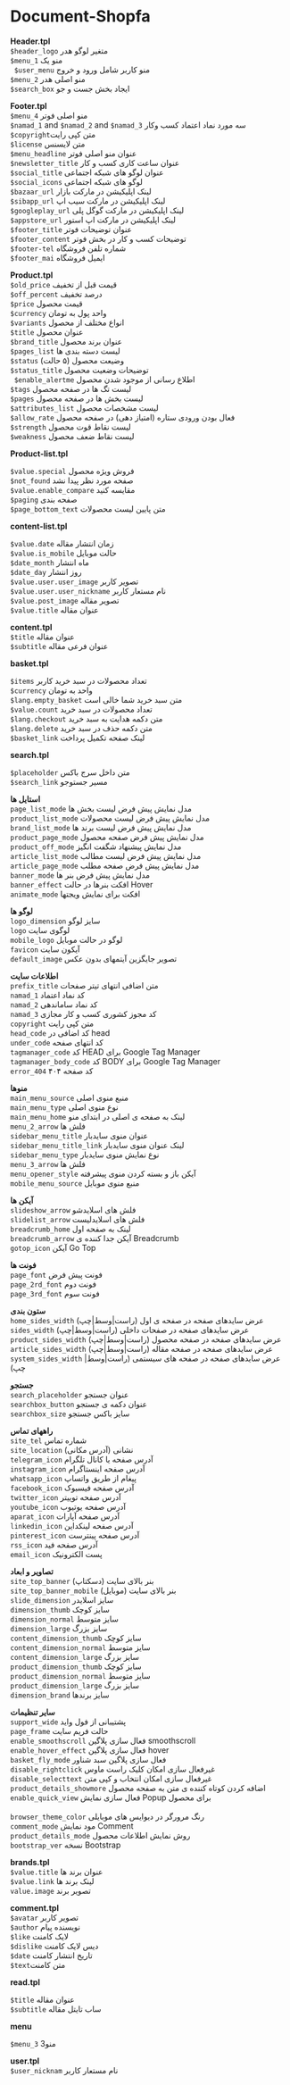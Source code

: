 # Document-Shopfa
**Header.tpl** <br>
`$header_logo` متغیر لوگو هدر <br>
`$menu_1` منو یک <br>
` $user_menu`  منو کاربر شامل ورود و خروج <br>
‍‍`$menu_2` منو اصلی هدر <br>
`$search_box‍‍` ایجاد بخش جست و جو <br>

**Footer.tpl** <br>
` $menu_4 ` منو اصلی فوتر <br>
 `$namad_1` and `$namad_2` and `$namad_3` سه مورد نماد اعتماد کسب وکار
<br>
 `$copyright`متن کپی رایت<br>
  ‍`$license` متن لایسنس
<br>
`$menu_headline` عنوان منو اصلی فوتر
<br>
`$newsletter_title` عنوان ساعت کاری کسب و کار
<br>
`$social_title` عنوان لوگو های شبکه اجتماعی
<br>
`$social_icons` لوگو های شبکه اجتماعی
<br>
`$bazaar_url` لینک اپلیکیشن در مارکت بازار
<br>
`$sibapp_url` لینک اپلیکیشن در مارکت سیب اپ
<br>
‍`$googleplay_url` لینک اپلیکیشن در مارکت گوگل پلی
<br>
`$appstore_url` لینک اپلیکیشن در مارکت اپ استور
<br>
`$footer_title` عنوان توضیحات فوتر
<br>
`$footer_content` توضیحات کسب و کار در بخش فوتر
<br>
`$footer-tel` شماره تلفن فروشگاه 
<br>
`$footer_mai` ایمیل فروشگاه 

**Product.tpl** <br>
`$old_price` قیمت قبل از تخفیف
<br>
`$off_percent` درصد تخفیف
<br>
`$price` قیمت محصول 
<br>
`$currency` واحد پول به تومان
<br>
‍‍‍‍`$variants` انواع مختلف از محصول
<br>
`$title` عنوان محصول 
<br>
`$brand_title` عنوان برند محصول
<br>
`$pages_list` لیست دسته بندی ها 
<br>
`$status` وضیعت محصول (۵ حالت)
‍‍‍<br>
`$status_title` توضیحات وضعیت محصول
<br>
` $enable_alertme` اطلاع رسانی از موجود شدن محصول
<br>
`$tags` لیست تگ ها در صفحه محصول
<br>
`$pages` لیست بخش ها در صفحه محصول
<br>
`$attributes_list` لیست مشخصات محصول 
<br>
`$allow_rate`  فعال بودن ورودی ستاره (امتیاز دهی) در صفحه محصول
<br>
`$strength` لیست نقاط قوت محصول
<br>
`$weakness`‍‍ لیست نقاط ضعف محصول
<br>


**Product-list.tpl**


`$value.special` فروش ویژه محصول
<br>
`$not_found` صفحه مورد نظر پیدا نشد
<br>
`$value.enable_compare` مقایسه کنید 
<br>
`$paging` صفحه بندی 
<br>
`$page_bottom_text` متن پایین لیست محصولات


**content-list.tpl**


`$value.date` زمان انتشار مقاله
<br>
`$value.is_mobile` حالت موبایل
<br>
`$date_month`  ماه انتشار
‍‍ <br>
   `$date_day` روز انتشار
‍‍‍‍‍‍‍‍ <br>
`$value.user.user_image` تصویر کاربر
<br>
`$value.user.user_nickname` نام مستعار کاربر 
<br>
`$value.post_image` تصویر مقاله 
<br>
`$value.title` عنوان مقاله 

**content.tpl**
<br>
`$title` عنوان مقاله
<br>
`$subtitle` عنوان فرعی مقاله

**basket.tpl**


`$items` تعداد محصولات در سبد خرید کاربر
<br>
`$currency` واحد به تومان
<br>
`$lang.empty_basket` متن سبد خرید شما خالی است
<br>
‍‍`$value.count` تعداد محصولات در سبد خرید
<br>
`$lang.checkout` متن دکمه هدایت به سبد خرید 
<br>
`$lang.delete` متن دکمه حذف در سبد خرید 
<br>
`$basket_link` لینک صفحه تکمیل پرداخت

 **search.tpl**
 
 `$placeholder` متن داخل سرج باکس 
 <br>
 `$search_link`  مسیر جستوجو
 ‍‍‍‍‍‍<br>

**استایل ها**
<br>
`page_list_mode`  مدل نمایش پیش فرض لیست بخش ها
<br>
`product_list_mode`  مدل نمایش پیش فرض لیست محصولات
<br>
`brand_list_mode`  مدل نمایش پیش فرض لیست برند ها
<br>
`product_page_mode`  مدل نمایش پیش فرض صفحه محصول
<br>
`product_off_mode`  مدل نمایش پیشنهاد شگفت انگیز
<br>
`article_list_mode`  مدل نمایش پیش فرض لیست مطالب
<br>
`article_page_mode`  مدل نمایش پیش فرض صفحه مطلب
<br>
`banner_mode`  مدل نمایش پیش فرض بنر ها
<br>
`banner_effect`  افکت بنرها در حالت Hover
<br>
`animate_mode`  افکت برای نمایش ویجتها
<br>

**لوگو ها**
<br>
`logo_dimension`  سایز لوگو
<br>
`logo`  لوگوی سایت
<br>
`mobile_logo`  لوگو در حالت موبایل
<br>
`favicon`  آیکون سایت
<br>
`default_image`  تصویر جایگزین آیتمهای بدون عکس 
<br>

**اطلاعات سایت**
<br>
`prefix_title`  متن اضافی انتهای تیتر صفحات
<br>
`namad_1`  کد نماد اعتماد
<br>
`namad_2`  کد نماد ساماندهی
<br>
`namad_3`  کد مجوز کشوری کسب و کار مجازی
<br>
`copyright`  متن کپی رایت
<br>
`head_code`  کد اضافی در head
<br>
`under_code`  کد انتهای صفحه
<br>
`tagmanager_code`  کد HEAD برای Google Tag Manager
<br>
`tagmanager_body_code`  کد BODY برای Google Tag Manager
<br>
`error_404`  کد صفحه ۴۰۴
<br>

**منوها**
<br>
`main_menu_source`  منبع منوی اصلی
<br>
`main_menu_type`  نوع منوی اصلی
<br>
`main_menu_home`  لینک به صفحه ی اصلی در ابتدای منو
<br>
`menu_2_arrow`  فلش ها
<br>
`sidebar_menu_title`  عنوان منوی سایدبار
<br>
`sidebar_menu_title_link`  لینک عنوان منوی سایدبار
<br>
`sidebar_menu_type`  نوع نمایش منوی سایدبار
<br>
`menu_3_arrow`  فلش ها
<br>
`menu_opener_style`  آیکن باز و بسته کردن منوی پیشرفته
<br>
`mobile_menu_source`  منبع منوی موبایل
<br>

**آیکن ها**
<br>
`slideshow_arrow`  فلش های اسلایدشو
<br>
`slidelist_arrow`  فلش های اسلایدلیست
<br>
`breadcrumb_home`  لینک به صفحه اول
<br>
`breadcrumb_arrow`  آیکن جدا کننده ی Breadcrumb
<br>
`gotop_icon`  آیکن Go Top
<br>

**فونت ها**
<br>
`page_font`  فونت پیش فرض
<br>
`page_2rd_font`  فونت دوم
<br>
`page_3rd_font`  فونت سوم
<br>

**ستون بندی**
<br>
`home_sides_width`  عرض سایدهای صفحه در صفحه ی اول (راست|وسط|چپ)
<br>
`sides_width`  عرض سایدهای صفحه در صفحات داخلی (راست|وسط|چپ)
<br>
`product_sides_width`  عرض سایدهای صفحه در صفحه محصول (راست|وسط|چپ)
<br>
`article_sides_width`  عرض سایدهای صفحه در صفحه مقاله (راست|وسط|چپ)
<br>
`system_sides_width`  عرض سایدهای صفحه در صفحه های سیستمی (راست|وسط|چپ)
<br>

**جستجو**
<br>
`search_placeholder`  عنوان جستجو
<br>
`searchbox_button`  عنوان دکمه ی جستجو
<br>
`searchbox_size`  سایز باکس جستجو
<br>

**راههای تماس**
<br>
`site_tel`  شماره تماس
<br>
`site_location`  نشانی (آدرس مکانی)
<br>
`telegram_icon`  آدرس صفحه یا کانال تلگرام
<br>
`instagram_icon`  آدرس صفحه اینستاگرام
<br>
`whatsapp_icon`  پیغام از طریق واتساپ
<br>
`facebook_icon`  آدرس صفحه فیسبوک
<br>
`twitter_icon`  آدرس صفحه توییتر
<br>
`youtube_icon`  آدرس صفحه یوتیوب
<br>
`aparat_icon`  آدرس صفحه آپارات
<br>
`linkedin_icon`  آدرس صفحه لینکداین
<br>
`pinterest_icon`  آدرس صفحه پینترست
<br>
`rss_icon`  آدرس صفحه فید
<br>
`email_icon`  پست الکترونیک
<br>

**تصاویر و ابعاد**
<br>
`site_top_banner`  بنر بالای سایت (دسکتاپ)
<br>
`site_top_banner_mobile`  بنر بالای سایت (موبایل)
<br>
`slide_dimension`  سایز اسلایدر
<br>
`dimension_thumb`  سایز کوچک
<br>
`dimension_normal`  سایز متوسط
<br>
`dimension_large`  سایز بزرگ
<br>
`content_dimension_thumb`  سایز کوچک
<br>
`content_dimension_normal`  سایز متوسط
<br>
`content_dimension_large`  سایز بزرگ
<br>
`product_dimension_thumb`  سایز کوچک
<br>
`product_dimension_normal`  سایز متوسط
<br>
`product_dimension_large`  سایز بزرگ
<br>
`dimension_brand`  سایز برندها
<br>

**سایر تنظیمات**
<br>
`support_wide`  پشتیبانی از فول واید
<br>
`page_frame`  حالت فریم سایت
<br>
`enable_smoothscroll`  فعال سازی پلاگین smoothscroll
<br>
`enable_hover_effect`  فعال سازی پلاگین hover
<br>
`basket_fly_mode`  فعال سازی پلاگین سبد شناور
<br>
`disable_rightclick`  غیرفعال سازی امکان کلیک راست ماوس
<br>
`disable_selecttext`  غیرفعال سازی امکان انتخاب و کپی متن
<br>
`product_details_showmore`  اضافه کردن کوتاه کننده ی متن به صفحه محصول
<br>
`enable_quick_view`  فعال سازی نمایش Popup برای محصول  
<br>
`browser_theme_color`  رنگ مرورگر در دیوایس های موبایلی
<br>
`comment_mode`  مود نمایش Comment
<br>
`product_details_mode`  روش نمایش اطلاعات محصول
<br>
`bootstrap_ver`  نسخه Bootstrap
<br>

**brands.tpl**
<br>
`$value.title` عنوان برند ها 
<br>
`$value.link` لینک برند ها 
<br>
`value.image` تصویر برند


**comment.tpl**
<br>
`$avatar` تصویر کاربر 
<br>
`$author` نویسنده پیام
<br>
`$like` لایک  کامنت
<br>
`$dislike` دیس لایک کامنت
<br>
`$date` تاریخ انتشار کامنت
<br>
`$text`متن کامنت
<br>

**read.tpl**

`$title` عنوان مقاله
<br>
`$subtitle` ساب تایتل مقاله
<br>

**menu**

`$menu_3` منو3

**user.tpl**
<br>
`$user_nicknam` نام مستعار کاربر<br>
